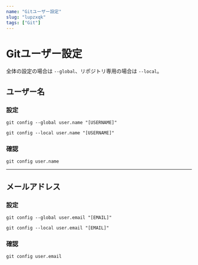 ```yaml
---
name: "Gitユーザー設定"
slug: "lupzxqk"
tags: ["Git"]
---
```


# Gitユーザー設定

全体の設定の場合は `--global`、リポジトリ専用の場合は `--local`。

## ユーザー名

### 設定

```
git config --global user.name "[USERNAME]"
```

```
git config --local user.name "[USERNAME]"
```

### 確認

```
git config user.name
```

-----

## メールアドレス

### 設定

```
git config --global user.email "[EMAIL]"
```

```
git config --local user.email "[EMAIL]"
```

### 確認

```
git config user.email
```
